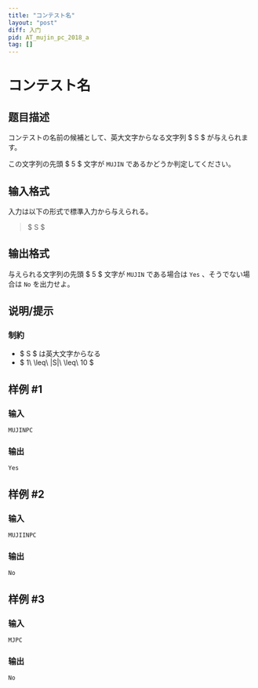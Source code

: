 ```yaml
---
title: "コンテスト名"
layout: "post"
diff: 入门
pid: AT_mujin_pc_2018_a
tag: []
---
```


# コンテスト名

## 题目描述

[problemUrl]: https://atcoder.jp/contests/mujin-pc-2018/tasks/mujin_pc_2018_a

コンテストの名前の候補として、英大文字からなる文字列 $ S $ が与えられます。

この文字列の先頭 $ 5 $ 文字が `MUJIN` であるかどうか判定してください。

## 输入格式

入力は以下の形式で標準入力から与えられる。

> $ S $

## 输出格式

与えられる文字列の先頭 $ 5 $ 文字が `MUJIN` である場合は `Yes` 、そうでない場合は `No` を出力せよ。

## 说明/提示

### 制約

- $ S $ は英大文字からなる
- $ 1\ \leq\ |S|\ \leq\ 10 $

## 样例 #1

### 输入

```
MUJINPC
```

### 输出

```
Yes
```

## 样例 #2

### 输入

```
MUJIINPC
```

### 输出

```
No
```

## 样例 #3

### 输入

```
MJPC
```

### 输出

```
No
```

